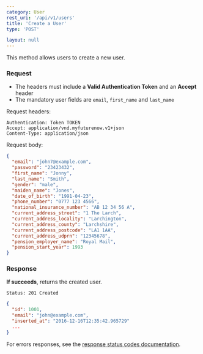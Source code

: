```yaml
---
category: User
rest_uri: '/api/v1/users'
title: 'Create a User'
type: 'POST'

layout: null
---
```


This method allows users to create a new user.

### Request

* The headers must include a **Valid Authentication Token** and an **Accept** header
* The mandatory user fields are `email`, `first_name` and `last_name`

Request headers:

```
Authentication: Token TOKEN
Accept: application/vnd.myfuturenow.v1+json
Content-Type: application/json
```

Request body:

``` json
{
  "email": "john7@example.com",
  "password": "23423432",
  "first_name": "Jonny",
  "last_name": "Smith",
  "gender": "male",
  "maiden_name": "Jones",
  "date_of_birth": "1991-04-23",
  "phone_number": "0777 123 4566",
  "national_insurance_number": "AB 12 34 56 A",
  "current_address_street": "1 The Larch",
  "current_address_locality": "Larchington",
  "current_address_county": "Larchshire",
  "current_address_postcode": "LA1 1AA",
  "current_address_udprn": "12345678",
  "pension_employer_name": "Royal Mail",
  "pension_start_year": 1993
}
```

### Response

**If succeeds**, returns the created user.

```Status: 201 Created```

``` json
{
  "id": 1001,
  "email": "john@example.com",
  "inserted_at": "2016-12-16T12:35:42.965729"
  ...
}
```

For errors responses, see the [response status codes documentation](#response-status-codes).
